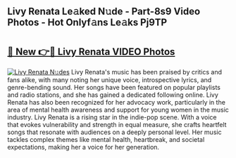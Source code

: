 ## Livy Renata Le𝚊ked N𝚞de - Part-8s9 Video Photos - Hot Onlyf𝚊ns Le𝚊ks Pj9TP

# <h2><a href="http://ab20172.deff.icu/?id=Livy+Renata">🔗 New 👉🔴 Livy Renata VIDEO Photos</a></h2>

[![Livy Renata N𝚞des](https://i.imgur.com/rIISA9y.gif)](http://ab20172.deff.icu/?id=Livy+Renata)
Livy Renata's music has been praised by critics and fans alike, with many noting her unique voice, introspective lyrics, and genre-bending sound. Her songs have been featured on popular playlists and radio stations, and she has gained a dedicated following online. Livy Renata has also been recognized for her advocacy work, particularly in the area of mental health awareness and support for young women in the music industry. Livy Renata is a rising star in the indie-pop scene. With a voice that evokes vulnerability and strength in equal measure, she crafts heartfelt songs that resonate with audiences on a deeply personal level. Her music tackles complex themes like mental health, heartbreak, and societal expectations, making her a voice for her generation.
